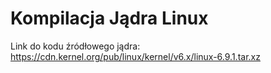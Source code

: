 # Kompilacja Jądra Linux

Link do kodu źródłowego jądra:
https://cdn.kernel.org/pub/linux/kernel/v6.x/linux-6.9.1.tar.xz
